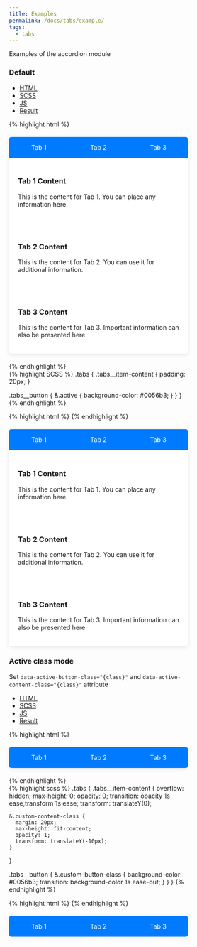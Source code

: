 ```yaml
---
title: Examples
permalink: /docs/tabs/example/
tags: 
  - tabs
---
```

Examples of the accordion module 
<script type="module">
  import { tabs } from "/wskit/assets/js/bundle.js";
  tabs.run();
</script>
<style>
  * {
    box-sizing: border-box;
  }

  .tabs {
    max-width: 600px;
    margin: 20px auto;
    background-color: #ffffff;
    border-radius: 5px;
    box-shadow: 0 2px 10px rgba(0, 0, 0, 0.1);
    overflow: hidden;

    .tabs__header {
      display: flex;
      background-color: #007bff;
    }

    .tabs__button {
      flex: 1;
      padding: 15px;
      color: white;
      border: none;
      background: none;
      cursor: pointer;
      text-align: center;

      &.active {
        background-color: #0056b3;
      }
    }

    &:not([data-active-content-class]) {
      .tabs__item-content {
        padding: 20px;
      }

      .tabs__button {
        &.active {
          background-color: #0056b3;
        }
      }
    }

    &[data-active-content-class] {
      .tabs__item-content {
        overflow: hidden;
        max-height: 0;
        opacity: 0;
        transition: opacity 1s ease,transform 1s ease;
        transform: translateY(0);

        &.custom-content-class {
          margin: 20px;
          max-height: fit-content;
          opacity: 1;
          transform: translateY(-10px);
        }
      }


    &[data-active-button-class]
      .tabs__button {
        &.custom-button-class {
          background-color: #0056b3;
          transition: background-color 1s ease-out;
        }
      }
    }
  }
</style>

### Default

<ul class="nav nav-tabs">
  <li class="active">
    <a href="#html_default" data-toggle="tab">HTML</a>
  </li>
  <li>
    <a href="#scss_default" data-toggle="tab">SCSS</a>
  </li>
  <li>
    <a href="#js_default" data-toggle="tab">JS</a>
  </li>
  <li>
    <a href="#result_default" data-toggle="tab">Result</a>
  </li>
</ul>
<div id="example1" class="tab-content">
  <div class="tab-pane fade active in" id="html_default">
{% highlight html %}
<div class="tabs" data-tabs>
  <div class="tabs__header">
    <span class="tabs__button" data-tab-button="tab1">Tab 1</span>
    <span class="tabs__button" data-tab-button="tab2">Tab 2</span>
    <span class="tabs__button" data-tab-button="tab3">Tab 3</span>
  </div>
  <div class="tabs__item-content" data-tab-content="tab1">
    <h3>Tab 1 Content</h3>
    <p>This is the content for Tab 1. You can place any information here.</p>
  </div>
  <div class="tabs__item-content" data-tab-content="tab2">
    <h3>Tab 2 Content</h3>
    <p>This is the content for Tab 2. You can use it for additional information.</p>
  </div>
  <div class="tabs__item-content" data-tab-content="tab3">
    <h3>Tab 3 Content</h3>
    <p>This is the content for Tab 3. Important information can also be presented here.</p>
  </div>
</div>
{% endhighlight %}
  </div>
  <div class="tab-pane fade" id="scss_default">
{% highlight SCSS %}
.tabs {
  .tabs__item-content {
    padding: 20px;
  }

  .tabs__button {
    &.active {
      background-color: #0056b3;
    }
  }
}
{% endhighlight %}
  </div>
  <div class="tab-pane fade" id="js_default">
{% highlight html %}
<script type="module">
  import { tabs } from "wskit";
  tabs.run();
</script>
{% endhighlight %}
  </div>
  <div class="tab-pane fade" id="result_default">
    <div class="tabs" data-tabs>
      <div class="tabs__header">
        <span class="tabs__button" data-tab-button="tab1">Tab 1</span>
        <span class="tabs__button" data-tab-button="tab2">Tab 2</span>
        <span class="tabs__button" data-tab-button="tab3">Tab 3</span>
      </div>
      <div class="tabs__item-content" data-tab-content="tab1">
        <h3>Tab 1 Content</h3>
        <p>This is the content for Tab 1. You can place any information here.</p>
      </div>
      <div class="tabs__item-content" data-tab-content="tab2">
        <h3>Tab 2 Content</h3>
        <p>This is the content for Tab 2. You can use it for additional information.</p>
      </div>
      <div class="tabs__item-content" data-tab-content="tab3">
        <h3>Tab 3 Content</h3>
        <p>This is the content for Tab 3. Important information can also be presented here.</p>
      </div>
    </div>
  </div>
</div>

### Active class mode
Set `data-active-button-class="{class}"` and `data-active-content-class="{class}"` attribute

<ul class="nav nav-tabs">
  <li class="active">
    <a href="#html_active-class" data-toggle="tab">HTML</a>
  </li>
  <li>
    <a href="#scss_active-class" data-toggle="tab">SCSS</a>
  </li>
  <li>
    <a href="#js_active-class" data-toggle="tab">JS</a>
  </li>
  <li>
    <a href="#result_active-class" data-toggle="tab">Result</a>
  </li>
</ul>
<div class="tab-content">
  <div class="tab-pane fade active in" id="html_active-class">
{% highlight html %}
<div class="tabs" data-tabs data-active-button-class="custom-button-class" data-active-content-class="custom-content-class">
  <div class="tabs__header">
    <span class="tabs__button" data-tab-button="tab1">Tab 1</span>
    <span class="tabs__button" data-tab-button="tab2">Tab 2</span>
    <span class="tabs__button" data-tab-button="tab3">Tab 3</span>
  </div>
  <div class="tabs__item-content" data-tab-content="tab1">
    <h3>Tab 1 Content</h3>
    <p>This is the content for Tab 1. You can place any information here.</p>
  </div>
  <div class="tabs__item-content" data-tab-content="tab2">
    <h3>Tab 2 Content</h3>
    <p>This is the content for Tab 2. You can use it for additional information.</p>
  </div>
  <div class="tabs__item-content" data-tab-content="tab3">
    <h3>Tab 3 Content</h3>
    <p>This is the content for Tab 3. Important information can also be presented here.</p>
  </div>
</div>
{% endhighlight %}
  </div>
  <div class="tab-pane fade" id="scss_active-class">
{% highlight scss %}
.tabs {
  .tabs__item-content {
    overflow: hidden;
    max-height: 0;
    opacity: 0;
    transition: opacity 1s ease,transform 1s ease;
    transform: translateY(0);

    &.custom-content-class {
      margin: 20px;
      max-height: fit-content;
      opacity: 1;
      transform: translateY(-10px);
    }
  }

  .tabs__button {
    &.custom-button-class {
      background-color: #0056b3;
      transition: background-color 1s ease-out;
    }
  }
}
{% endhighlight %}
  </div>
  <div class="tab-pane fade" id="js_active-class">
{% highlight html %}
<script type="module">
  import { tabs } from "wskit";
  tabs.run();
</script>
{% endhighlight %}
  </div>
  <div class="tab-pane fade" id="result_active-class">
    <div class="tabs" data-tabs data-active-button-class="custom-button-class" data-active-content-class="custom-content-class">
	<div class="tabs__header">
		<span class="tabs__button" data-tab-button="tab1">Tab 1</span>
		<span class="tabs__button" data-tab-button="tab2">Tab 2</span>
		<span class="tabs__button" data-tab-button="tab3">Tab 3</span>
	</div>
	<div class="tabs__item-content" data-tab-content="tab1">
		<h3>Tab 1 Content</h3>
		<p>This is the content for Tab 1. You can place any information here.</p>
	</div>
	<div class="tabs__item-content" data-tab-content="tab2">
		<h3>Tab 2 Content</h3>
		<p>This is the content for Tab 2. You can use it for additional information.</p>
	</div>
	<div class="tabs__item-content" data-tab-content="tab3">
		<h3>Tab 3 Content</h3>
		<p>This is the content for Tab 3. Important information can also be presented here.</p>
	</div>
</div>
  </div>
</div>
